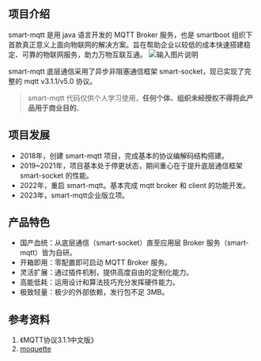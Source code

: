 ## 项目介绍
smart-mqtt 是用 java 语言开发的 MQTT Broker 服务，也是 smartboot 组织下首款真正意义上面向物联网的解决方案。旨在帮助企业以较低的成本快速搭建稳定、可靠的物联网服务，助力万物互联互通。
![输入图片说明](https://smartboot.tech/assets/img/framework.87b57b29.svg)

smart-mqtt 底层通信采用了异步非阻塞通信框架 smart-socket，现已实现了完整的 mqtt v3.1.1/v5.0 协议。

> smart-mqtt 代码仅供个人学习使用，**任何个体、组织未经授权不得将此产品用于商业目的**。

## 项目发展
- 2018年，创建 smart-mqtt 项目，完成基本的协议编解码结构搭建。
- 2019~2021年，项目基本处于停更状态，期间重心在于提升底层通信框架 smart-socket 的性能。
- 2022年，重启 smart-mqtt。基本完成 mqtt  broker 和 client 的功能开发。
- 2023年，smart-mqtt企业版立项。

## 产品特色

- 国产血统：从底层通信（smart-socket）直至应用层 Broker 服务（smart-mqtt）皆为自研。
- 开箱即用：零配置即可启动 MQTT Broker 服务。
- 灵活扩展：通过插件机制，提供高度自由的定制化能力。
- 高能低耗：运用设计和算法技巧充分发挥硬件能力。
- 极致轻量：极少的外部依赖，发行包不足 3MB。



## 参考资料
1. 《MQTT协议3.1.1中文版》
2. [moquette](https://github.com/moquette-io/moquette)